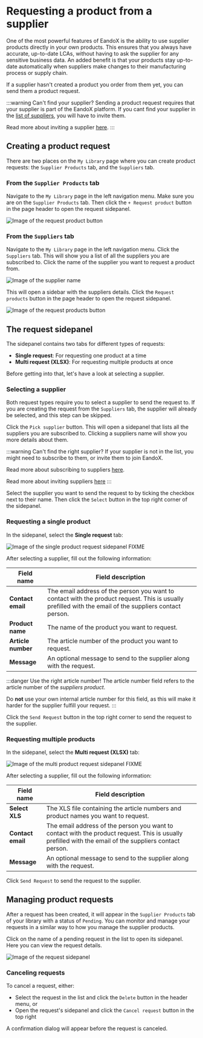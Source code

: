 # Requesting a product from a supplier

One of the most powerful features of EandoX is the ability to use supplier products directly in your own products. This ensures that you always have accurate, up-to-date LCAs, without having to ask the supplier for any sensitive business data. An added benefit is that your products stay up-to-date automatically when suppliers make changes to their manufacturing process or supply chain.

If a supplier hasn't created a product you order from them yet, you can send them a product request.

:::warning Can't find your supplier?
Sending a product request requires that your supplier is part of the EandoX platform. If you cant find your supplier in the [list of suppliers](/documentation/library/managing-suppliers), you will have to invite them.

Read more about inviting a supplier [here](/documentation/library/inviting-a-supplier).
:::

## Creating a product request

There are two places on the `My Library` page where you can create product requests: the `Supplier Products` tab, and the `Suppliers` tab.

### From the `Supplier Products` tab

Navigate to the `My Library` page in the left navigation menu. Make sure you are on the `Supplier Products` tab. Then click the `+ Request product` button in the page header to open the request sidepanel.

![Image of the request product button](/images/library/request-product-button-page.jpg)

### From the `Suppliers` tab

Navigate to the `My Library` page in the left navigation menu. Click the `Suppliers` tab. This will show you a list of all the suppliers you are subscribed to. Click the name of the supplier you want to request a product from.

![Image of the supplier name](/images/library/suppliers-tab.jpg)

This will open a sidebar with the suppliers details. Click the `Request products` button in the page header to open the request sidepanel.

![Image of the request products button](/images/library/request-products-button.jpg)

## The request sidepanel

The sidepanel contains two tabs for different types of requests:

- **Single request**: For requesting one product at a time
- **Multi request (XLSX)**: For requesting multiple products at once

Before getting into that, let's have a look at selecting a supplier.

### Selecting a supplier

Both request types require you to select a supplier to send the request to. If you are creating the request from the `Suppliers` tab, the supplier will already be selected, and this step can be skipped.

Click the `Pick supplier` button. This will open a sidepanel that lists all the suppliers you are subscribed to. Clicking a suppliers name will show you more details about them.

:::warning Can't find the right supplier?
If your supplier is not in the list, you might need to subscribe to them, or invite them to join EandoX.

Read more about subscribing to suppliers [here](/documentation/library/managing-suppliers#subscribing-to-a-supplier).

Read more about inviting suppliers [here](/documentation/library/inviting-a-supplier)
:::

Select the supplier you want to send the request to by ticking the checkbox next to their name. Then click the `Select` button in the top right corner of the sidepanel.

### Requesting a single product

In the sidepanel, select the **Single request** tab:

![Image of the single product request sidepanel FIXME](/images/library/single-request.jpg)

After selecting a supplier, fill out the following information:

| Field name         | Field description                                                                                                                                       |
| ------------------ | ------------------------------------------------------------------------------------------------------------------------------------------------------- |
| **Contact email**  | The email address of the person you want to contact with the product request. This is usually prefilled with the email of the suppliers contact person. |
| **Product name**   | The name of the product you want to request.                                                                                                            |
| **Article number** | The article number of the product you want to request.                                                                                                  |
| **Message**        | An optional message to send to the supplier along with the request.                                                                                     |

:::danger Use the right article number!
The article number field refers to the article number of the _suppliers product_.

Do **not** use your own internal article number for this field, as this will make it harder for the supplier fulfill your request.
:::

Click the `Send Request` button in the top right corner to send the request to the supplier.

### Requesting multiple products

In the sidepanel, select the **Multi request (XLSX)** tab:

![Image of the multi product request sidepanel FIXME](/images/library/multi-request.jpg)

After selecting a supplier, fill out the following information:

| Field name        | Field description                                                                                                                                       |
| ----------------- | ------------------------------------------------------------------------------------------------------------------------------------------------------- |
| **Select XLS**    | The XLS file containing the article numbers and product names you want to request. <!--FIXME: example file-->                                           |
| **Contact email** | The email address of the person you want to contact with the product request. This is usually prefilled with the email of the suppliers contact person. |
| **Message**       | An optional message to send to the supplier along with the request.                                                                                     |

Click `Send Request` to send the request to the supplier.

## Managing product requests

After a request has been created, it will appear in the `Supplier Products` tab of your library with a status of `Pending`. You can monitor and manage your requests in a similar way to how you manage the supplier products.

Click on the name of a pending request in the list to open its sidepanel. Here you can view the request details.

![Image of the request sidepanel](/images/library/request-sidepanel.jpg)

### Canceling requests

To cancel a request, either:

- Select the request in the list and click the `Delete` button in the header menu, or
- Open the request's sidepanel and click the `Cancel request` button in the top right

A confirmation dialog will appear before the request is canceled.
